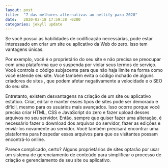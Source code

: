 ```yaml
---
layout: post
title:  "7 das melhores alternativas ao netlify para 2020"
date:   2020-02-18 17:59:38 -0200
categories: jekyll update
---
```


Se você possui as habilidades de codificação necessárias, pode estar interessado em criar um site ou aplicativo da Web do zero. Isso tem vantagens únicas.

Por exemplo, você é o proprietário do seu site e não precisa se preocupar com uma plataforma que o suspenda por violar seus termos de serviço. Você controla o código subjacente para que não haja limite na forma como você estende seu site. Você também evita o código inchado de alguns criadores de sites , que podem afetar negativamente a velocidade e o SEO do seu site.

Entretanto, existem desvantagens na criação de um site ou aplicativo estático. Criar, editar e manter esses tipos de sites pode ser demorado e difícil, mesmo para os usuários mais avançados. Isso ocorre porque você precisa criar HTML, CSS e JavaScript do zero e fazer upload desses arquivos no seu servidor. Então, sempre que quiser fazer uma alteração, é necessário fazer o download dos arquivos do servidor, fazer as edições e enviá-los novamente ao servidor. Você também precisará encontrar uma plataforma para hospedar esses arquivos para que os visitantes possam encontrá-lo online.

Parece complicado, certo? Alguns proprietários de sites optarão por usar um sistema de gerenciamento de conteúdo para simplificar o processo de criação e gerenciamento de seu site ou aplicativo.


